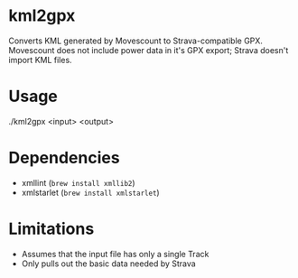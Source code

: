 kml2gpx
=======
Converts KML generated by Movescount to Strava-compatible GPX. Movescount does not include 
power data in it's GPX export; Strava doesn't import KML files.

Usage
=====
./kml2gpx &lt;input&gt; &lt;output&gt;

Dependencies
============
- xmllint (`brew install xmllib2`)
- xmlstarlet (`brew install xmlstarlet`)

Limitations
===========
- Assumes that the input file has only a single Track
- Only pulls out the basic data needed by Strava
